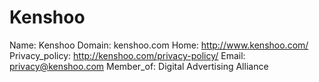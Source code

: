 
# Kenshoo

Name: Kenshoo
Domain: kenshoo.com
Home: http://www.kenshoo.com/
Privacy_policy: http://kenshoo.com/privacy-policy/
Email: privacy@kenshoo.com
Member_of: Digital Advertising Alliance
